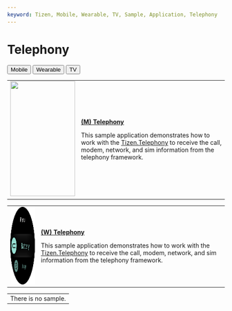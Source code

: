 ```yaml
---
keyword: Tizen, Mobile, Wearable, TV, Sample, Application, Telephony
---
```


# Telephony

<!--
For MD:
-->

<link href="../css/dotnet-samples.css" ref="stylesheet">

<!--
for TD:

<style type="text/css">
    Please copy dotnet-samples.css and paste it here
</script>
-->

<div class="sampletab">
<button class="tablinks" onclick="openProfile(event, 'Mobile')" id="defaultOpen">Mobile</button> <button class="tablinks" onclick="openProfile(event, 'Wearable')">Wearable</button> <button class="tablinks" onclick="openProfile(event, 'TV')">TV</button>
</div>

<!-- Tab content -->
<div class="tabcontent" id="Mobile">
<table>
	<tbody>
		<tr>
			<td><img alt="" height="267" src="media/m43telephony.png" width="150"/></td>
			<td>
			<p><a href="https://github.com/Samsung/Tizen-CSharp-Samples/tree/master/Mobile/Xamarin.Forms/SampleTelephony" target="_blank"><strong>(M) Telephony</strong></a></p>
			<p>This sample application demonstrates how to work with the <a href="/application/dotnet/api/TizenFX/latest/api/Tizen.Telephony.html" target="_blank">Tizen.Telephony</a> to receive the call, modem, network, and sim information from the telephony framework.</p>
			</td>
		</tr>
	</tbody>
</table>
</div>

<div class="tabcontent" id="Wearable">
<table>
	<tbody>
		<tr>
			<td><img alt="" height="180" src="media/w59telephony.png" width="180"/></td>
			<td>
                        <p><a href="https://github.com/Samsung/Tizen-CSharp-Samples/tree/master/Wearable/Xamarin.Forms/SampleTelephony" target="_blank"><strong>(W) Telephony</strong></a></p>
			<p>This sample application demonstrates how to work with the <a href="/application/dotnet/api/TizenFX/latest/api/Tizen.Telephony.html" target="_blank">Tizen.Telephony</a> to receive the call, modem, network, and sim information from the telephony framework.</p>
			</td>
		</tr>
	</tbody>
</table>

</div>

<div class="tabcontent" id="TV">
<table>
	<tbody>
		<tr>
			<td>There is no sample.</td>
		</tr>
	</tbody>
</table>
</div>

<!--
For MD:
-->
<script src="../js/dotnet-samples.js"></script>

<!--
for TD:

<script>
  Please copy dotnet-samples.js and paste it here
</script>
-->
